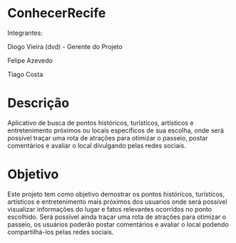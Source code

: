 # ConhecerRecife




Integrantes:

Diogo Vieira (dvd) - Gerente do Projeto

Felipe Azevedo 

Tiago Costa 

# Descrição
Aplicativo de busca de pontos históricos, turísticos, artísticos e entretenimento próximos ou locais específicos de sua escolha, onde será possível traçar uma rota de atrações para otimizar o passeio, postar comentários e avaliar o local divulgando pelas redes sociais.

# Objetivo

Este projeto tem como objetivo demostrar os pontos históricos, turísticos, artísticos e entretenimento mais próximos dos usuarios onde será possível visualizar informações do lugar e fatos relevantes ocorridos no ponto escolhido.
Será possível ainda traçar uma rota de atrações para otimizar o passeio, os usuários poderão postar comentários e avaliar o local podendo compartilhá-los pelas redes sociais.

